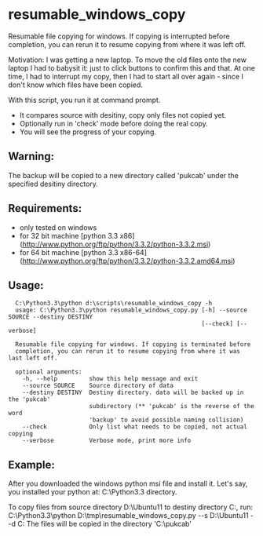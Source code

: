 resumable_windows_copy
======================

Resumable file copying for windows. If copying is interrupted before completion, 
you can rerun it to resume copying from where it was left off.

Motivation:
I was getting a new laptop. To move the old files onto the new laptop I had to babysit it: 
just to click buttons to confirm this and that. At one time, I had to interrupt my copy, 
then I had to start all over again - since I don't know which files have been copied.

With this script, you run it at command prompt.
* It compares source with desitiny, copy only files not copied yet.
* Optionally run in 'check' mode before doing the real copy.
* You will see the progress of your copying.

Warning:
----------------------
The backup will be copied to a new directory called 'pukcab' under the specified desitiny
directory.

Requirements:
----------------------
* only tested on windows
* for 32 bit machine [python 3.3 x86] (http://www.python.org/ftp/python/3.3.2/python-3.3.2.msi)
* for 64 bit machine [python 3.3 x86-64] (http://www.python.org/ftp/python/3.3.2/python-3.3.2.amd64.msi)

Usage:
----------------------
      C:\Python3.3\python d:\scripts\resumable_windows_copy -h
      usage: C:\Python3.3\python resumable_windows_copy.py [-h] --source SOURCE --destiny DESTINY
                                                           [--check] [--verbose]

      Resumable file copying for windows. If copying is terminated before
      completion, you can rerun it to resume copying from where it was last left off.

      optional arguments:
        -h, --help         show this help message and exit
        --source SOURCE    Source directory of data
        --destiny DESTINY  Destiny directory. data will be backed up in the 'pukcab'
                           subdirectory (** 'pukcab' is the reverse of the word
                           'backup' to avoid possible naming collision)
        --check            Only list what needs to be copied, not actual copying
        --verbose          Verbose mode, print more info

Example:
---------------------
After you downloaded the windows python msi file and install it. Let's say, you installed your python
at: C:\Python3.3 directory.

To copy files from source directory D:\Ubuntu11 to destiny directory C:, run:
     C:\Python3.3\python D:\tmp\resumable_windows_copy.py --s D:\Ubuntu11 --d C:
The files will be copied in the directory 'C:\pukcab'

#
